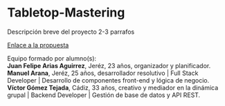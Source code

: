 # Tabletop-Mastering

Descripción breve del proyecto 2-3 parrafos

[Enlace a la propuesta]()

Equipo formado por alumno(s):  
**Juan Felipe Arias Aguirrez**, Jeréz, 23 años, organizador y planificador.  
**Manuel Arana**, Jeréz, 25 años, desarrollador resolutivo | Full Stack Developer | Desarrollo de componentes front-end y lógica de negocio.  
**Víctor Gómez Tejada**, Cádiz, 33 años, creativo y mediador en la dinámica grupal | Backend Developer | Gestión de base de datos y API REST.